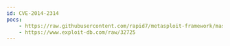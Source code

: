 ```yaml
---
id: CVE-2014-2314
pocs:
    - https://raw.githubusercontent.com/rapid7/metasploit-framework/master/modules/exploits/windows/http/jira_collector_traversal.rb
    - https://www.exploit-db.com/raw/32725
---
```

